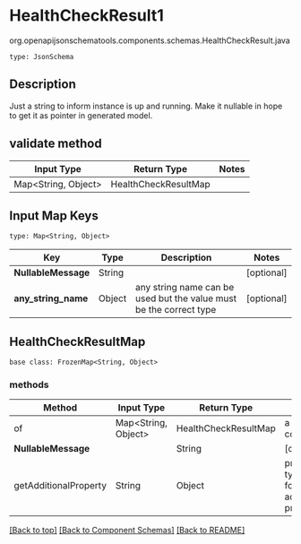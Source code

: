 # HealthCheckResult1
org.openapijsonschematools.components.schemas.HealthCheckResult.java
```
type: JsonSchema
```

## Description
Just a string to inform instance is up and running. Make it nullable in hope to get it as pointer in generated model.

## validate method
| Input Type | Return Type | Notes |
| ---------- | ----------- | ----- |
| Map<String, Object> | HealthCheckResultMap | |

## Input Map Keys
```
type: Map<String, Object>
```
Key | Type |  Description | Notes
------------ | ------------- | ------------- | -------------
**NullableMessage** | String |  | [optional]
**any_string_name** | Object | any string name can be used but the value must be the correct type | [optional]

## HealthCheckResultMap
```
base class: FrozenMap<String, Object>
```

### methods
Method | Input Type | Return Type | Notes
------ | ---------- | ----------- | ------
of | Map<String, Object> | HealthCheckResultMap | a constructor
**NullableMessage** | | String | [optional]
getAdditionalProperty | String | Object | provides type safety for additional properties

[[Back to top]](#top) [[Back to Component Schemas]](../../../README.md#Component-Schemas) [[Back to README]](../../../README.md)
